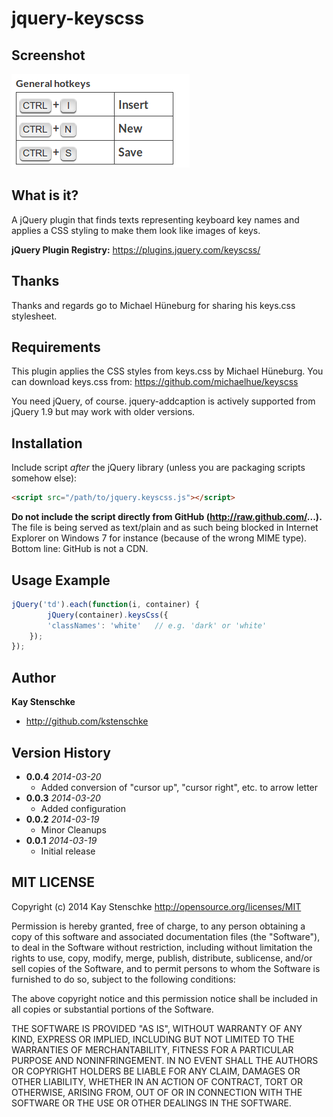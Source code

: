 jquery-keyscss
=================

Screenshot
----------
![jquery-keyscss](https://github.com/kstenschke/jquery-keyscss/blob/master/screenshot.png?raw=true)


What is it?
-----------

A jQuery plugin that finds texts representing keyboard key names and applies a CSS styling to make them look like images of keys.

__jQuery Plugin Registry:__ https://plugins.jquery.com/keyscss/


Thanks
------
Thanks and regards go to Michael Hüneburg for sharing his keys.css stylesheet. 


Requirements
------------
This plugin applies the CSS styles from keys.css by Michael Hüneburg.
You can download keys.css from: https://github.com/michaelhue/keyscss

You need jQuery, of course. jquery-addcaption is actively supported from jQuery 1.9 but may work with older versions.


Installation
------------

Include script *after* the jQuery library (unless you are packaging scripts somehow else):

```html
<script src="/path/to/jquery.keyscss.js"></script>
```

**Do not include the script directly from GitHub (http://raw.github.com/...).** The file is being served as text/plain and as such being blocked
in Internet Explorer on Windows 7 for instance (because of the wrong MIME type). Bottom line: GitHub is not a CDN.


Usage Example
-------------

```javascript
jQuery('td').each(function(i, container) {
        jQuery(container).keysCss({
		'classNames': 'white'	// e.g. 'dark' or 'white'
	});
});
```

Author
------

**Kay Stenschke**
+ http://github.com/kstenschke


Version History
---------------
* **0.0.4** *2014-03-20*
    - Added conversion of "cursor up", "cursor right", etc. to arrow letter
* **0.0.3** *2014-03-20*
    - Added configuration
* **0.0.2** *2014-03-19*
    - Minor Cleanups
* **0.0.1** *2014-03-19*
    - Initial release


MIT LICENSE
---

Copyright (c) 2014 Kay Stenschke
http://opensource.org/licenses/MIT

Permission is hereby granted, free of charge, to any person obtaining a copy of this software and associated documentation files (the "Software"), to deal in the Software without restriction, including without limitation the rights to use, copy, modify, merge, publish, distribute, sublicense, and/or sell copies of the Software, and to permit persons to whom the Software is furnished to do so, subject to the following conditions:

The above copyright notice and this permission notice shall be included in all copies or substantial portions of the Software.

THE SOFTWARE IS PROVIDED "AS IS", WITHOUT WARRANTY OF ANY KIND, EXPRESS OR IMPLIED, INCLUDING BUT NOT LIMITED TO THE WARRANTIES OF MERCHANTABILITY, FITNESS FOR A PARTICULAR PURPOSE AND NONINFRINGEMENT. IN NO EVENT SHALL THE AUTHORS OR COPYRIGHT HOLDERS BE LIABLE FOR ANY CLAIM, DAMAGES OR OTHER LIABILITY, WHETHER IN AN ACTION OF CONTRACT, TORT OR OTHERWISE, ARISING FROM, OUT OF OR IN CONNECTION WITH THE SOFTWARE OR THE USE OR OTHER DEALINGS IN THE SOFTWARE.

